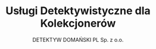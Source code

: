 ---
title: "Usługi Detektywistyczne dla Kolekcjonerów"
description: "DETEKTYW DOMAŃSKI PL Sp. z o.o. - Ekskluzywna agencja detektywistyczna w Warszawie. Profesjonalne usługi detektywistyczne dla firm i osób prywatnych. 20 lat doświadczenia, 100% dyskrecji."
keywords: ["detektyw Warszawa", "agencja detektywistyczna", "prywatny detektyw", "usługi detektywistyczne", "Detektyw Domański", "sprawy małżeńskie", "weryfikacja kontrahentów"]
author: "DETEKTYW DOMAŃSKI PL Sp. z o.o."
image: "/images/hero.jpg"
---